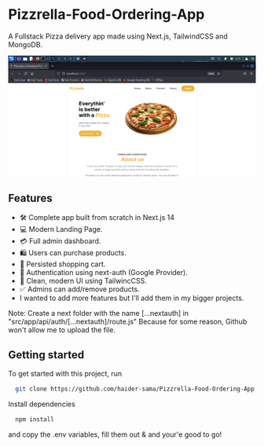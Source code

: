# Pizzrella-Food-Ordering-App
A Fullstack Pizza delivery app made using Next.js, TailwindCSS and MongoDB.

![Project Image](https://github.com/haider-sama/Pizzrella-Food-Ordering-App/blob/main/public/thumbnail.png)

## Features

- 🛠️ Complete app built from scratch in Next.js 14
- 💻 Modern Landing Page.
- 💳 Full admin dashboard.
- 🛍️ Users can purchase products.
- 🛒 Persisted shopping cart.
- 🔑 Authentication using next-auth (Google Provider).
- 🌟 Clean, modern UI using TailwincCSS.
- ✅ Admins can add/remove products.
- I wanted to add more features but I'll add them in my bigger projects.

Note: Create a next folder with the name [...nextauth] in "src/app/api/auth/[...nextauth]/route.js"
Because for some reason, Github won't allow me to upload the file.

## Getting started

To get started with this project, run

```bash
  git clone https://github.com/haider-sama/Pizzrella-Food-Ordering-App.git
```
Install dependencies
```bash
  npm install
```


and copy the .env variables, fill them out & and your'e good to go!
